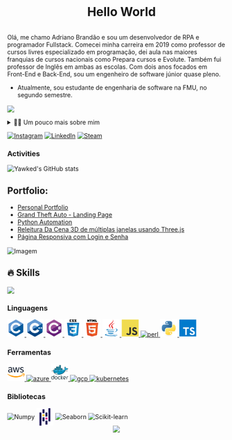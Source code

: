 <!--título-->
<div id="user-content-toc">
  <ul align="center">
    <summary><h1 style="display: inline-block">Hello World</h1></summary>
</div>

<!-- Presentation -->
<p>
  Olá, me chamo Adriano Brandão e sou um desenvolvedor de RPA e programador Fullstack. Comecei minha carreira em 2019 como professor de cursos livres especializado em programação, dei aula nas maiores franquias de cursos nacionais como Prepara cursos e Evolute. Também fui professor de Inglês em ambas as escolas. Com dois anos focados em Front-End e Back-End, sou um engenheiro de software júnior quase pleno.

  - Atualmente, sou estudante de engenharia de software na FMU, no segundo semestre. 
<!-- GIF1 -->
<p align="left">
  <img align="center" src="https://i.pinimg.com/originals/28/cd/b7/28cdb75b1cb04ffbadb7c639609e21ba.gif">
</p>


</p>

<!-- Dropdown -->
<details>
  <summary>👨‍💻 Um pouco mais sobre mim</summary>

  - 💬 Eu tenho 28 anos, atualmente moro no Brasil. Possuo bom  inglês e tenho experiência com Brity RPA, que é um RPA próprio da Samsung SDS Latin America, na qual sou certificado por automatizar processos de empresas como Visolab, TMV e AppleIt. Também possuo uma bagagem em UiPath, Blueprism, Power Automate, Automation Anywhere, linguagens como Python, Java, Javascript e C#. Minha conquista recente inclui a migração de Perl para Python em um programa chamado Asgard na USP-SP, que é utilizado para mapeamento genético e metabólico. Meu nome estará na documentação desse maravilhoso projeto.

  - ⚡ Eu gosto de ler, seja um bom livro, mangá ou quadrinhos, além de assistir filmes e jogar videogames! Eu acredito que nossos interesses pessoais contribuem para uma percepção mais refinada das coisas e para a resolução de problemas. Minha curiosidade me fez aprender tudo que sei hoje. \o/
</details>

<!-- Links -->

[![Instagram](https://img.shields.io/badge/Instagram-E4405F?style=for-the-badge&logo=instagram&logoColor=white)](https://www.instagram.com/adrya.nu/)
[![LinkedIn](https://img.shields.io/badge/LinkedIn-0077B5?style=for-the-badge&logo=linkedin&logoColor=white)](https://www.linkedin.com/in/adriano-brandao/)
[![Steam](https://img.shields.io/badge/Steam-000000?style=for-the-badge&logo=steam&logoColor=white)](https://steamcommunity.com/id/Yawking/)

<!-- GithubStats -->

### Activities

![Yawked's GitHub stats](https://github-readme-stats.vercel.app/api?username=Yawked&show_icons=true&theme=radical)





<!-- Portfolio -->
## Portfolio:
- [Personal Portfolio](https://github.com/Yawked/personal-portfolio) 
- [Grand Theft Auto - Landing Page](https://github.com/Yawked/GTA_LandingPage)
- [Python Automation](https://github.com/Yawked/automacao_python)
- [Releitura  Da Cena 3D de múltiplas janelas usando Three.js](https://github.com/Yawked/JanelasMultiplas3D)
- [Página Responsiva com Login e Senha](https://github.com/Yawked/LoginUserPage)


<!-- GIF2 -->
<p align="left">
  <img align="center" src="https://i.pinimg.com/originals/8d/86/42/8d8642148830fc5c69a21dc16632afbd.gif" alt="Imagem">
</p>

## 🔥 Skills
<!-- Skills: Programming Languages -->
  <div style="flex-basis: 48%;">
  

<p align="left">
  <img align="center" src="https://i.pinimg.com/originals/bc/6c/17/bc6c171eee288a2f1e124c749303b24e.gif">





<h3 align="left">Linguagens</h3>
<p align="left"> <a href="https://www.cprogramming.com/" target="_blank" rel="noreferrer"> <img src="https://raw.githubusercontent.com/devicons/devicon/master/icons/c/c-original.svg" alt="c" width="40" height="40"/> </a> <a href="https://www.w3schools.com/cpp/" target="_blank" rel="noreferrer"> <img src="https://raw.githubusercontent.com/devicons/devicon/master/icons/cplusplus/cplusplus-original.svg" alt="cplusplus" width="40" height="40"/> </a> <a href="https://www.w3schools.com/cs/" target="_blank" rel="noreferrer"> <img src="https://raw.githubusercontent.com/devicons/devicon/master/icons/csharp/csharp-original.svg" alt="csharp" width="40" height="40"/> </a> <a href="https://www.w3schools.com/css/" target="_blank" rel="noreferrer"> <img src="https://raw.githubusercontent.com/devicons/devicon/master/icons/css3/css3-original-wordmark.svg" alt="css3" width="40" height="40"/> </a> <a href="https://www.w3.org/html/" target="_blank" rel="noreferrer"> <img src="https://raw.githubusercontent.com/devicons/devicon/master/icons/html5/html5-original-wordmark.svg" alt="html5" width="40" height="40"/> </a> <a href="https://www.java.com" target="_blank" rel="noreferrer"> <img src="https://raw.githubusercontent.com/devicons/devicon/master/icons/java/java-original.svg" alt="java" width="40" height="40"/> </a> <a href="https://developer.mozilla.org/en-US/docs/Web/JavaScript" target="_blank" rel="noreferrer"> <img src="https://raw.githubusercontent.com/devicons/devicon/master/icons/javascript/javascript-original.svg" alt="javascript" width="40" height="40"/> </a> <a href="https://www.perl.org/" target="_blank" rel="noreferrer"> <img src="https://api.iconify.design/logos-perl.svg" alt="perl" width="40" height="40"/> </a> <a href="https://www.python.org" target="_blank" rel="noreferrer"> <img src="https://raw.githubusercontent.com/devicons/devicon/master/icons/python/python-original.svg" alt="python" width="40" height="40"/> </a> <a href="https://www.typescriptlang.org/" target="_blank" rel="noreferrer"> <img src="https://raw.githubusercontent.com/devicons/devicon/master/icons/typescript/typescript-original.svg" alt="typescript" width="40" height="40"/> </a> </p>

  
  <!-- Skills: Tools & Frameworks -->
  <div style="flex-basis: 48%;">
    <h3>Ferramentas</h3>
  <p align="left"> <a href="https://aws.amazon.com" target="_blank" rel="noreferrer"> <img src="https://raw.githubusercontent.com/devicons/devicon/master/icons/amazonwebservices/amazonwebservices-original-wordmark.svg" alt="aws" width="40" height="40"/> </a> <a href="https://azure.microsoft.com/en-in/" target="_blank" rel="noreferrer"> <img src="https://www.vectorlogo.zone/logos/microsoft_azure/microsoft_azure-icon.svg" alt="azure" width="40" height="40"/> </a> <a href="https://www.docker.com/" target="_blank" rel="noreferrer"> <img src="https://raw.githubusercontent.com/devicons/devicon/master/icons/docker/docker-original-wordmark.svg" alt="docker" width="40" height="40"/> </a> <a href="https://cloud.google.com" target="_blank" rel="noreferrer"> <img src="https://www.vectorlogo.zone/logos/google_cloud/google_cloud-icon.svg" alt="gcp" width="40" height="40"/> </a> <a href="https://kubernetes.io" target="_blank" rel="noreferrer"> <img src="https://www.vectorlogo.zone/logos/kubernetes/kubernetes-icon.svg" alt="kubernetes" width="40" height="40"/> </a> </p>
    
  </div>
  
  <!-- Skills: Libraries -->
  <div style="flex-basis: 48%;">
    <h3>Bibliotecas</h3>
    <img align="center" alt="Numpy" height="30" width="40" src="https://cdn.jsdelivr.net/gh/devicons/devicon/icons/numpy/numpy-original.svg">
    <img align="center" alt="Pandas" src="https://raw.githubusercontent.com/devicons/devicon/2ae2a900d2f041da66e950e4d48052658d850630/icons/pandas/pandas-original.svg" alt="pandas" width="40" height="40"/>
    <img align="center" alt="Seaborn" src="https://seaborn.pydata.org/_images/logo-mark-lightbg.svg" alt="seaborn" width="40" height="40"/>
    <img align="center" alt="Scikit-learn" src="https://upload.wikimedia.org/wikipedia/commons/0/05/Scikit_learn_logo_small.svg" alt="scikit_learn" width="40" height="40"/>
  </div>

  <div align="center">
  <img src="https://profile-counter.glitch.me/Yawked/count.svg?"  />
</div>

###

